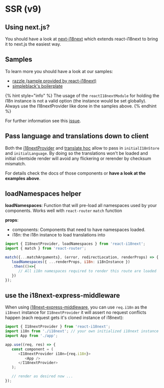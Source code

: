 # SSR (v9)

## Using next.js?

You should have a look at [next-i18next](https://github.com/isaachinman/next-i18next) which extends react-i18next to bring it to next.js the easiest way.

## Samples

To learn more you should have a look at our samples:

* [razzle (sample provided by react-i18next)](https://github.com/i18next/react-i18next/tree/master/example/razzle-ssr)
* [simpleblack's boilerplate](https://github.com/simpleblack/react-redux-universal-hot-example)

{% hint style="info" %}
The usage of the `reactI18nextModule` for holding the i18n instance is not a valid option (the instance would be set globally). Always use the I18nextProvider like done in the samples above.
{% endhint %}

For further information see this [issue](https://github.com/i18next/react-i18next/issues/375).

## Pass language and translations down to client

Both the [i18nextProvider](i18nextprovider.md) and [translate hoc](serverside-rendering.md) allow to pass in `initialI18nStore` and `initialLanguage`. By doing so the translations won't be loaded and initial clientside render will avoid any flickering or rerender by checksum mismatch.

For details check the docs of those components or **have a look at the examples above**.

## loadNamespaces helper

**loadNamespaces**: Function that will pre-load all namespaces used by your components. Works well with `react-router` `match` function

**props**:

* components: Components that need to have namespaces loaded.
* i18n: the i18n instance to load translations into

```javascript
import { I18nextProvider, loadNamespaces } from 'react-i18next';
import { match } from 'react-router';

match({...matchArguments}, (error, redirectLocation, renderProps) => {
   loadNamespaces({ ...renderProps, i18n: i18nInstance })
   .then(()=>{
      // All i18n namespaces required to render this route are loaded   
   })
});
```

## use the i18next-express-middleware

When using [i18next-express-middleware](https://github.com/i18next/i18next-express-middleware), you can use `req.i18n` as the `i18next` instance for `I18nextProvider` it will assert no request conflicts happen (each request gets it's cloned instance of i18next):

```javascript
import { I18nextProvider } from 'react-i18next';
import i18n from './i18next'; // your own initialized i18next instance
import App from './app';

app.use((req, res) => {
   const component = (
      <I18nextProvider i18n={req.i18n}>
         <App />
      </I18nextProvider>
   );

   // render as desired now ...
});
```

